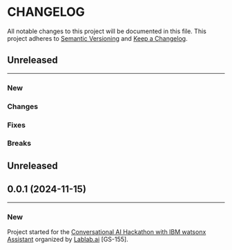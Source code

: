 # CHANGELOG

All notable changes to this project will be documented in this file.
This project adheres to [Semantic Versioning](http://semver.org/) and [Keep a Changelog](http://keepachangelog.com/).



## Unreleased
---

### New

### Changes

### Fixes

### Breaks


## Unreleased
## 0.0.1 (2024-11-15)
---

### New
Project started for the [Conversational AI Hackathon with IBM watsonx Assistant](https://lablab.ai/event/ibm-watsonx-assistant) organized by [Lablab.ai](https://lablab.ai) [GS-155].
